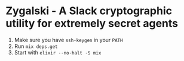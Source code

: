 Zygalski - A Slack cryptographic utility for extremely secret agents
========

1. Make sure you have `ssh-keygen` in your `PATH`
2. Run `mix deps.get`
3. Start with `elixir --no-halt -S mix`
